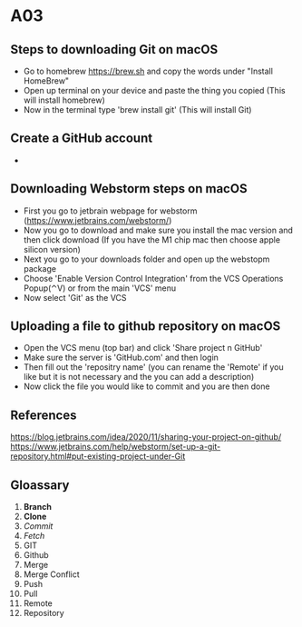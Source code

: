 # A03

## Steps to downloading Git on macOS
- Go to homebrew https://brew.sh and copy the words under "Install HomeBrew"
- Open up terminal on your device and paste the thing you copied (This will install homebrew)
- Now in the terminal type 'brew install git' (This will install Git)

## Create a GitHub account
- 

## Downloading Webstorm steps on macOS
- First you go to jetbrain webpage for webstorm (https://www.jetbrains.com/webstorm/)
- Now you go to download and make sure you install the mac version and then click download (If you have the M1 chip mac then choose apple silicon version)
- Next you go to your downloads folder and open up the webstopm package
- Choose 'Enable Version Control Integration' from the VCS Operations Popup(⌃V) or from the main 'VCS' menu
- Now select 'Git' as the VCS

## Uploading a file to github repository on macOS
- Open the VCS menu (top bar) and click 'Share project n GitHub'
- Make sure the server is 'GitHub.com' and then login
- Then fill out the 'repositry name' (you can rename the 'Remote' if you like but it is not necessary and the you can add a description)
- Now click the file you would like to commit and you are then done

## References
https://blog.jetbrains.com/idea/2020/11/sharing-your-project-on-github/
https://www.jetbrains.com/help/webstorm/set-up-a-git-repository.html#put-existing-project-under-Git

## Gloassary
1. <b>Branch</b>
2. <b>Clone</b>
3. *Commit*
4. *Fetch*
5. GIT
6. Github
7. Merge
8. Merge Conflict
9. Push
10. Pull
11. Remote
12. Repository

